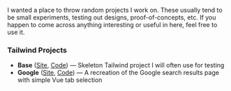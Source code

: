 I wanted a place to throw random projects I work on. These usually tend to be small experiments, testing out designs, proof-of-concepts, etc. If you happen to come across anything interesting or useful in here, feel free to use it.

### Tailwind Projects
- **Base** ([Site](https://zaknesler.github.io/projects/css/tailwind/base/public/), [Code](css/tailwind/base)) &mdash; Skeleton Tailwind project I will often use for testing
- **Google** ([Site](https://zaknesler.github.io/projects/css/tailwind/google/public/), [Code](css/tailwind/google)) &mdash; A recreation of the Google search results page with simple Vue tab selection
